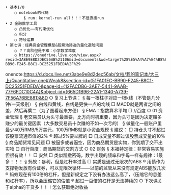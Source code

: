 	• 基本I/O
		○ notebook的代码
			§ run：kernel-run all！！！不是直接run
	• 2 金融数学工具
		○ 凸优化——有约束优化
		○ 积分
		○ 符号运算
	• 第七讲：经典资金管理模型&股票池筛选的量化避险问题
		○ ？？高阶但是不难：小学数学难度
		○ https://onedrive.live.com/view.aspx?resid=3ABE9E8D2DEC56AB%21106&id=documents&wd=target%28%E5%A4%A7%E4%B8%89%E4%B8%8A%2FQuantitative.one%7C51FA01EC-BB90-F245-B8C1-DC25251FDEDA%2F%29
onenote:https://d.docs.live.net/3abe9e8d2dec56ab/文档/我的笔记本/大三上/Quantitative.one#Weak8&section-id={51FA01EC-BB90-F245-B8C1-DC25251FDEDA}&page-id={12FACDB6-3AE7-5441-9AAB-77F6FDC10C4A}&object-id={665D1B96-22A1-1340-A739-7F56A76BE881}&8D
		○ 复习上节课：
			§ 每一根柱子对应一根k线（不管是几分钟/一天级别）
			§ 白线和黄线，白线是更快一点的均线
				□ MACD就是两者之间的差，然后再乘二（为了图看起来方便）
			§ EMA：指数算术平均
				□ //百度
		○ 01 资金管理
			§ 老交易员认为头寸最重要，比方向时机重要，因为头寸是因为决定赚多赚少的最关键因素（大多数交易员十次赚的不如一次亏的）
			§ 做量化一般账户里最少40万RMB/5万美元，100万RMB就是小资金规模
			§ 建议：
				□ 持仓头寸不超过该股票流通市值的2%
					® 超过5%要举牌的
				□ 日成交量不超过该股票成交量的10%
			§ 商品期货常见问题
				□ 被逼多或者逼空，因为商品期货是实物，你到期了交不出实物
				□ 自行百度：商品期货的交割方式
		○ 02 财务
			§ 本福特定律：非常容易实施但很有效！！
				□ 安然
				□ 类似凯撒密码，数字出现的频率和字母一样有规律：1最多！！！
			§ 蚂蚁：暴利，但是杠杆率过高
				□ 实质是通过无限次的ABS
					® 用债作为支撑物发放有价证券，可以无限次循环——以前的监管从来没有规定ABS能放几次
					® 蚂蚁现在有100倍的杠杆，但是新规定之下没有办法这么高了，（压缩它的息差和杠杆率），所以会压缩它的估值
					® 超过一百倍的杠杆是无法持续的
		○ 下次课关于alpha的干货多！！！怎么获取绝对收益
					
			
			
